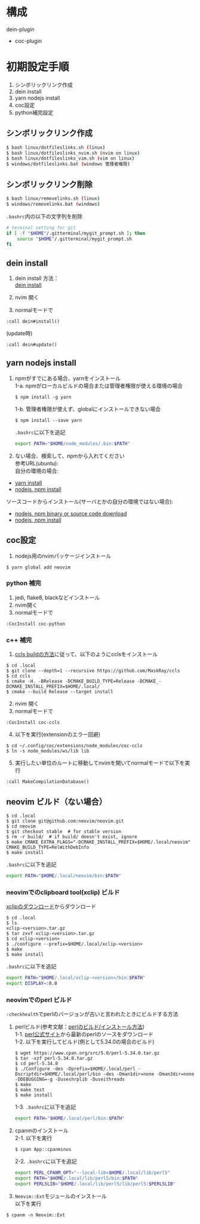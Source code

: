 # 構成
dein-plugin
 - coc-plugin

# 初期設定手順
1. シンボリックリンク作成
1. dein install
1. yarn nodejs install
1. coc設定
1. python補完設定

## シンボリックリンク作成

```bash
$ bash linux/dotfileslinks.sh (linux)
$ bash linux/dotfileslinks_nvim.sh (nvim on linux)
$ bash linux/dotfileslinks_vim.sh (vim on linux)
$ windows/dotfileslinks.bat (windows 管理者権限)
```
## シンボリックリンク削除

```bash
$ bash linux/removelinks.sh (linux) 
$ windows/removelinks.bat (windows)
```

`.bashrc`内の以下の文字列を削除

```sh
# terminal setting for git
if [ -f "$HOME"/.gitterminal/mygit_prompt.sh ]; then
    source "$HOME"/.gitterminal/mygit_prompt.sh
fi
```

## dein install
1. dein install 方法：  
[dein install](https://github.com/Shougo/dein.vim)

1. nvim 開く
1. normalモードで
```
:call dein#install()
```

(update時)
```
:call dein#update()
```

## yarn nodejs install
1. npmがすでにある場合、yarnをインストール  
   1-a. npmがローカルビルドの場合または管理者権限が使える環境の場合  
     ```
     $ npm install -g yarn
     ```
   1-b. 管理者権限が使えず、globalにインストールできない場合  
     ```
     $ npm install --save yarn
     ```
     `.bashrc`に以下を追記  
     ```sh
     export PATH="$HOME/node_modules/.bin:$PATH"
     ```

2. ない場合、検索して、npmから入れてください  
参考URL(ubuntu):  
自分の環境の場合:  
- [yarn install](https://yanor.net/wiki/?Node.js/yarn/yarn%E3%81%AE%E3%82%A4%E3%83%B3%E3%82%B9%E3%83%88%E3%83%BC%E3%83%AB+-+Ubuntu)  
- [nodejs, npm install](https://qiita.com/seibe/items/36cef7df85fe2cefa3ea)

ソースコードからインストール(サーバとかの自分の環境ではない場合):  
- [nodejs, npm binary or source code download](https://nodejs.org/en/download/)
- [nodejs, npm install](https://github.com/nodejs/help/wiki/Installation)

## coc設定
1. nodejs用のnvimパッケージインストール
```
$ yarn global add neovim
```

### python 補完
1. jedi, flake8, blackなどインストール
1. nvim開く
1. normalモードで
```
:CocInstall coc-python
```

### c++ 補完
1. [ccls buildの方法](https://github.com/MaskRay/ccls/wiki/Build)に従って、以下のようにcclsをインストール
```
$ cd .local
$ git clone --depth=1 --recursive https://github.com/MaskRay/ccls
$ cd ccls
$ cmake -H. -BRelease -DCMAKE_BUILD_TYPE=Release -DCMAKE_-DCMAKE_INSTALL_PREFIX=$HOME/.local/
$ cmake --build Release --target install
```
2. nvim 開く
3. normalモードで
```
:CocInstall coc-ccls
```
4. 以下を実行(extensionのエラー回避)
```
$ cd ~/.config/coc/extensions/node_modules/coc-ccls
$ ln -s node_modules/ws/lib lib
```
5. 実行したい単位のルートに移動してnvimを開いてnormalモードで以下を実行
```
:call MakeCompilationDatabase()
```
## neovim ビルド（ない場合）
```
$ cd .local
$ git clone git@github.com:neovim/neovim.git
$ cd neovim
$ git checkout stable  # for stable version
$ rm -r build/  # if build/ doesn't exist, ignore
$ make CMAKE_EXTRA_FLAGS="-DCMAKE_INSTALL_PREFIX=$HOME/.local/neovim" CMAKE_BUILD_TYPE=RelWithDebInfo
$ make install
```

`.bashrc`に以下を追記
```sh
export PATH="$HOME/.local/neovim/bin:$PATH"
```
### neovimでのclipboard tool(xclip) ビルド
[xclipのダウンロード](https://sourceforge.net/projects/xclip/)からダウンロード  
```
$ cd .local
$ ls
xclip-<version>.tar.gz
$ tar zxvf xclip-<version>.tar.gz
$ cd xclip-<version>
$ ./configure --prefix=$HOME/.local/xclip-<version>
$ make
$ make install
```

`.bashrc`に以下を追記
```sh
export PATH="$HOME/.local/xclip-<version>/bin:$PATH"
export DISPLAY=:0.0
```

### neovimでのperl ビルド
`:checkhealth`でperlのバージョンが古いと言われたときにビルドする方法  
1. perlビルド(参考文献：[perlのビルド/インストール方法](https://qiita.com/skaji/items/3dc443717250e56e0e0e))  
   1-1. [perl公式サイト](https://www.cpan.org/src/)から最新のperlのソースをダウンロード  
   1-2. 以下を実行してビルド(例として5.34.0の場合のビルド)  
   ```
   $ wget https://www.cpan.org/src/5.0/perl-5.34.0.tar.gz
   $ tar -xzf perl-5.34.0.tar.gz
   $ cd perl-5.34.0
   $ ./Configure -des -Dprefix=$HOME/.local/perl -Dscriptdir=$HOME/.local/perl/bin -des -Dman1dir=none -Dman3dir=none -DDEBUGGING=-g -Duseshrplib -Duseithreads
   $ make
   $ make test
   $ make install
   ```
   1-3. `.bashrc`に以下を追記  
   ```sh
   export PATH="$HOME/.local/perl/bin:$PATH"
   ```
2. cpanmのインストール    
   2-1. 以下を実行
   ```
   $ cpan App::cpanminus
   ```
   2-2. `.bashrc`に以下を追記
   ```sh
   export PERL_CPANM_OPT="--local-lib=$HOME/.local/lib/perl5"
   export PATH="$HOME/.local/lib/perl5/bin:$PATH"
   export PERL5LIB="$HOME/.local/lib/perl5/lib/perl5:$PERL5LIB"
   ```
3. `Neovim::Ext`モジュールのインストール  
以下を実行
```
$ cpanm -n Neovim::Ext
```
